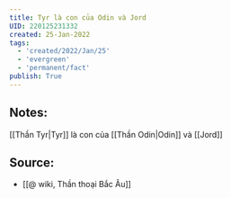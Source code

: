 ```yaml
---
title: Tyr là con của Odin và Jord
UID: 220125231332
created: 25-Jan-2022
tags:
  - 'created/2022/Jan/25'
  - 'evergreen'
  - 'permanent/fact'
publish: True
---
```

## Notes:
[[Thần Tyr|Tyr]] là con của [[Thần Odin|Odin]] và [[Jord]]

## Source:
- [[@ wiki, Thần thoại Bắc Âu]]


